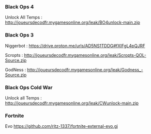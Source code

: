 ### Black Ops 4
Unlock All Temps : 
http://joueursdecodfr.mygamesonline.org/leak/BO4unlock-main.zip

### Black Ops 3 
Niggerbot : 
https://drive.proton.me/urls/AD5NS1TDDG#fXIFgL4pQJRF

Scropts : 
http://joueursdecodfr.mygamesonline.org/leak/Scropts-QOL-Source.zip

GodNess : 
http://joueursdecodfr.mygamesonline.org/leak/Godness_-Source.zip

### Black Ops Cold War
Unlock all Temps :
http://joueursdecodfr.mygamesonline.org/leak/CWunlock-main.zip

### Fortnite 
Evo
https://github.com/ritz-1337/fortnite-external-evo.gj

